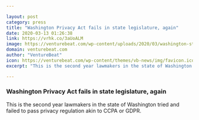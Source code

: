 ```yaml
---

layout: post
category: press
title: "Washington Privacy Act fails in state legislature, again"
date: 2020-03-13 01:26:38
link: https://vrhk.co/3aUoALM
image: https://venturebeat.com/wp-content/uploads/2020/03/washington-state-capitol.jpg?w=1200&strip=all
domain: venturebeat.com
author: "VentureBeat"
icon: https://venturebeat.com/wp-content/themes/vb-news/img/favicon.ico
excerpt: "This is the second year lawmakers in the state of Washington tried and failed to pass privacy regulation akin to CCPA or GDPR."

---
```


### Washington Privacy Act fails in state legislature, again

This is the second year lawmakers in the state of Washington tried and failed to pass privacy regulation akin to CCPA or GDPR.